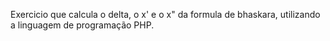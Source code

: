 Exercicio que calcula o delta, o x' e o x" da formula de bhaskara, utilizando a linguagem de programação PHP.
